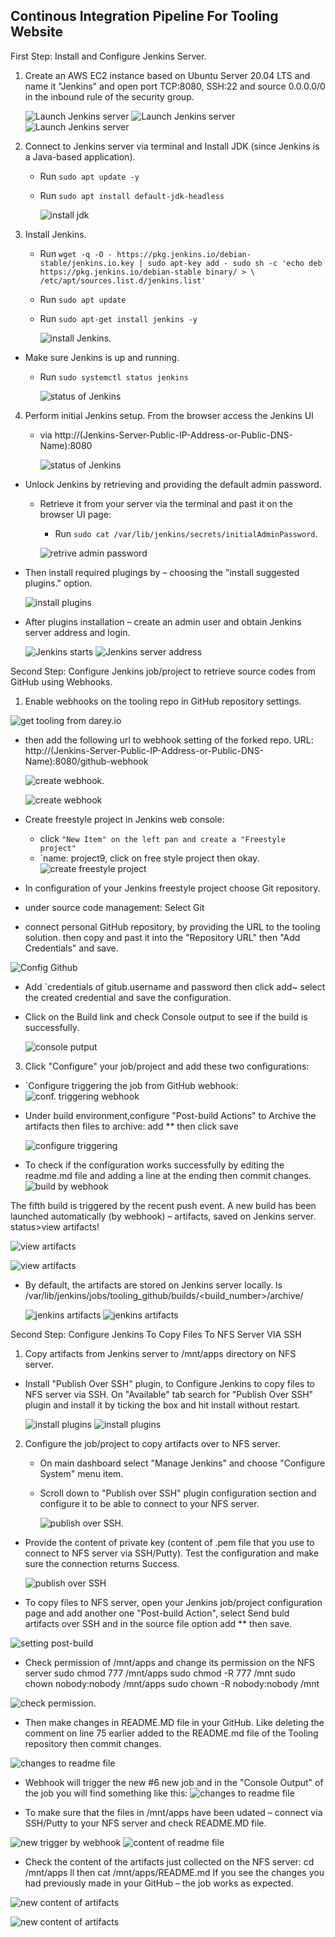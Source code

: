 ## Continous Integration Pipeline For Tooling Website

First Step: Install and Configure Jenkins Server.
1. Create an AWS EC2 instance based on Ubuntu Server 20.04 LTS and name it "Jenkins" and open port TCP:8080, SSH:22 and source 0.0.0.0/0 in the inbound rule of the security group. 

    ![Launch Jenkins server](./images/jenkins-server.png)
   ![Launch Jenkins server](./images/port-22.png)
    ![Launch Jenkins server](./images/port-8080.png)
    

2. Connect to Jenkins server via terminal and Install JDK (since Jenkins is a Java-based application).
   - Run `sudo apt update -y`
   - Run `sudo apt install default-jdk-headless`

     ![install jdk](./images/install-jdk.png)

3. Install Jenkins.
   - Run `wget -q -O - https://pkg.jenkins.io/debian-stable/jenkins.io.key | sudo apt-key add -
   sudo sh -c 'echo deb https://pkg.jenkins.io/debian-stable binary/ > \
    /etc/apt/sources.list.d/jenkins.list'`
   - Run `sudo apt update`
   - Run `sudo apt-get install jenkins -y` 

     ![install Jenkins](./images/install-jenkins.png).

- Make sure Jenkins is up and running.
   - Run `sudo systemctl status jenkins`

     ![status of Jenkins](./images/started-jenkins.png)
 
4. Perform initial Jenkins setup. From the browser access the Jenkins UI 
   - via http://(Jenkins-Server-Public-IP-Address-or-Public-DNS-Name):8080

     ![status of Jenkins](./images/Jenkins-ui.png)

- Unlock Jenkins by retrieving and providing the default admin password. 
  - Retrieve it from your server via the terminal and past it on the browser UI page:
    - Run `sudo cat /var/lib/jenkins/secrets/initialAdminPassword`.

    ![retrive admin password](./images/admin-password.png)

- Then install required plugings 
by – choosing the "install suggested plugins." option.

   ![install plugins](./images/installing-plugins.png)

- After plugins installation – create an admin user and obtain Jenkins server address and login.

   ![Jenkins starts](./images/start-jenkins.png)
![Jenkins server address](./images/welcome-2-jenkins.png)

Second Step: Configure Jenkins job/project to retrieve source codes from GitHub using Webhooks.

1. Enable webhooks on the tooling repo in GitHub repository settings.

  ![get tooling from darey.io](./images/fork-tooling.png)

   
- then  add the following url to webhook setting of the forked repo. URL: http://(Jenkins-Server-Public-IP-Address-or-Public-DNS-Name):8080/github-webhook

  ![create webhook](./images/add-webhook.png). 

  ![create webhook](./images/entire-setupu.jpg)

- Create freestyle project in Jenkins web console:
  - click `"New Item" on the left pan and create a "Freestyle project"`
  - `name: project9, click on free style project then okay.
 ![create freestyle project](./images/freestyle-project.png)

 - In configuration of your Jenkins freestyle project choose Git repository. 
- under source code management: Select Git

- connect personal GitHub repository, by providing the URL to the tooling solution.
then copy and past it into the "Repository URL" then "Add Credentials" and save.

![Config Github](./images/git-source-mgt.png)


- Add `credentials of gitub.username and password then click add~ select the 
created credential and save the configuration.

- Click on the Build link and check Console output to see if the build is successfully.

    ![console putput](./images/buld-success.png)

3. Click "Configure" your job/project and add these two configurations:
- `Configure triggering the job from GitHub webhook:
![conf. triggering webhook](./images/githook-config.png)

- Under build environment,configure "Post-build Actions" to Archive the artifacts then files to archive: add ** then click save

   ![configure triggering](./images/post-build.png)


- To check if the configuration works successfully by editing the readme.md file and adding a line at the ending then commit changes.
![build by webhook](./images/check-config-git.png)

The fifth build is triggered by the recent push event. A new build has been launched automatically (by webhook) – artifacts, saved on Jenkins server. status>view artifacts!

   ![view artifacts](./images/webhook-trigger.png)

![view artifacts](./images/check-config-git2.png)
- By default, the artifacts are stored on Jenkins server locally.
   ls /var/lib/jenkins/jobs/tooling_github/builds/<build_number>/archive/

   ![jenkins artifacts](./images/artifacts.png)
     ![jenkins artifacts](./images/check-config-git-artifacts.png)


Second Step: Configure Jenkins To Copy Files To NFS Server VIA SSH

1. Copy artifacts from Jenkins server to /mnt/apps directory on NFS server.
- Install "Publish Over SSH" plugin, to Configure Jenkins to copy files to NFS server via SSH. On "Available" tab search for "Publish Over SSH" plugin and install it by ticking the box and hit install without restart.


   ![install plugins](./images/open-ssh1.png)
   ![install plugins](./images/open-ssh2.png)


2. Configure the job/project to copy artifacts over to NFS server.
   - On main dashboard select "Manage Jenkins" and choose "Configure System" menu item.
   - Scroll down to "Publish over SSH" plugin configuration section and configure it to be able to connect to your NFS server.

     ![publish over SSH](./images/oppen-ssh-setup.png).
  
- Provide the content of private key (content of .pem file that you use to connect to NFS 
server via SSH/Putty). Test the configuration and make sure the connection returns Success.

   ![publish over SSH](./images/entire-setupu.jpg)


- To copy files to NFS server, open your Jenkins job/project configuration page and add 
another one "Post-build Action", select Send buld artifacts over SSH and in the source file option add ** then save.

 ![setting post-build](./images/send-over-ssh.png)


- Check permission of /mnt/apps and change its permission on the NFS server
sudo chmod 777 /mnt/apps
sudo chmod -R 777 /mnt
sudo chown nobody:nobody /mnt/apps
sudo chown -R nobody:nobody /mnt

 ![check permission](./images/check-permission-onapps.png).


-  Then make changes in README.MD file in your GitHub. Like deleting the comment on line 75 earlier added to the README.md file of the Tooling repository then commit changes.

 ![changes to readme file](./images/comment-removed.png)


- Webhook will trigger the new #6 new job and in the "Console Output" of the job you will find something like this:
 ![changes to readme file](./images/6th-job.png)

- To make sure that the files in /mnt/apps have been udated – connect via SSH/Putty to your NFS server and check README.MD file.

 ![new trigger by webhook](./images/file-copied-2-nfs.png)
![content of readme file](./images/file-copied-2-nfs.png)
- Check the content of the artifacts just collected on the NFS server:
cd /mnt/apps
ll
then cat /mnt/apps/README.md
If you see the changes you had previously made in your GitHub – the job works as expected.

 ![new content of artifacts](./images/content-of-readme.png)

 ![new content of artifacts](./images/content-of-readme2.png)
